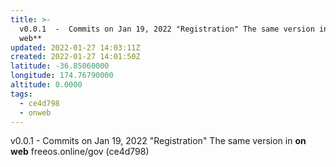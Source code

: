 ```yaml
---
title: >-
  v0.0.1  -  Commits on Jan 19, 2022 "Registration" The same version in **on
  web**
updated: 2022-01-27 14:03:11Z
created: 2022-01-27 14:01:50Z
latitude: -36.85060000
longitude: 174.76790000
altitude: 0.0000
tags:
  - ce4d798
  - onweb
---
```


v0.0.1  -  Commits on Jan 19, 2022 "Registration" The same version in **on web** freeos.online/gov (ce4d798)